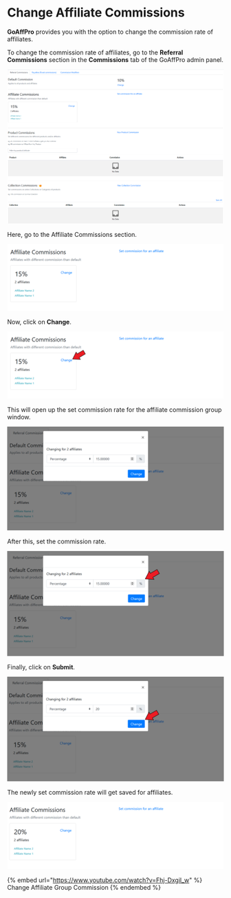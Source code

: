 # Change Affiliate Commissions

**GoAffPro** provides you with the option to change the commission rate of affiliates.

To change the commission rate of affiliates, go to the **Referral Commissions** section in the **Commissions** tab of the GoAffPro admin panel.

![Commissions > Referral Commissions](<../../.gitbook/assets/image (629).png>)

Here, go to the Affiliate Commissions section.

![Affiliate Commissions](<../../.gitbook/assets/image (984).png>)

Now, click on **Change**.

![Click on Change](<../../.gitbook/assets/Screenshot 2020-09-14 195516.png>)

This will open up the set commission rate for the affiliate commission group window.

![Set commission rate for affiliate commission group](<../../.gitbook/assets/Screenshot 2020-09-14 195714.png>)

After this, set the commission rate.

![Set the commission rate](<../../.gitbook/assets/Screenshot 2020-09-14 210333.png>)

Finally, click on **Submit**.

![Click on Submit](<../../.gitbook/assets/Screenshot 2020-09-14 195916.png>)

The newly set commission rate will get saved for affiliates.

![](<../../.gitbook/assets/image (1540).png>)

{% embed url="https://www.youtube.com/watch?v=Fhj-Dxgil_w" %}
Change Affiliate Group Commission
{% endembed %}
